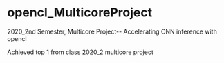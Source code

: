 # opencl_MulticoreProject
2020_2nd Semester, Multicore Project-- Accelerating CNN inference with opencl

Achieved top 1 from class 2020_2 multicore project
